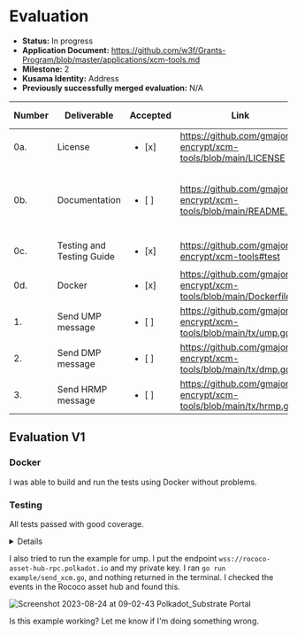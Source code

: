 
# Evaluation

- **Status:** In progress
- **Application Document:** https://github.com/w3f/Grants-Program/blob/master/applications/xcm-tools.md
- **Milestone:** 2
- **Kusama Identity:** Address
- **Previously successfully merged evaluation:** N/A

| Number | Deliverable | Accepted | Link | Evaluation Notes |
| ------ | ----------- | -------- | ---- |----------------- |
| 0a.    | License                   | <ul><li>[x] </li></ul>| https://github.com/gmajor-encrypt/xcm-tools/blob/main/LICENSE    |            |
| 0b.    | Documentation             | <ul><li>[ ] </li></ul>| https://github.com/gmajor-encrypt/xcm-tools/blob/main/README.md  | I was not able to run the example with success.  |
| 0c.    | Testing and Testing Guide | <ul><li>[x] </li></ul>| https://github.com/gmajor-encrypt/xcm-tools#test                 |            |
| 0d.    | Docker                    | <ul><li>[x] </li></ul>| https://github.com/gmajor-encrypt/xcm-tools/blob/main/Dockerfile |            |
| 1.     | Send UMP message          | <ul><li>[ ] </li></ul>| https://github.com/gmajor-encrypt/xcm-tools/blob/main/tx/ump.go  | Not fully evaluated yet. |
| 2.     | Send DMP message          | <ul><li>[ ] </li></ul>| https://github.com/gmajor-encrypt/xcm-tools/blob/main/tx/dmp.go  | Not fully evaluated yet. |
| 3.     | Send HRMP message         | <ul><li>[ ] </li></ul>| https://github.com/gmajor-encrypt/xcm-tools/blob/main/tx/hrmp.go | Not fully evaluated yet. |

## Evaluation V1

### Docker

I was able to build and run the tests using Docker without problems.

### Testing

All tests passed with good coverage.

<details>

```
user@localhost:~/Documents/xcm-tools$ go test -v ./... -cover
?  	 github.com/gmajor-encrypt/xcm-tools/cli    [no test files]
?  	 github.com/gmajor-encrypt/xcm-tools/cmd    [no test files]
?  	 github.com/gmajor-encrypt/xcm-tools/example    [no test files]
?  	 github.com/gmajor-encrypt/xcm-tools/tracker    [no test files]
=== RUN   Test_Dmp_func
=== RUN   Test_Dmp_func/LimitedReserveTransferAssets
=== RUN   Test_Dmp_func/ReserveTransferAssets
=== RUN   Test_Dmp_func/LimitedTeleportAssets
=== RUN   Test_Dmp_func/TeleportAssets
=== RUN   Test_Dmp_func/Send
--- PASS: Test_Dmp_func (0.00s)
	--- PASS: Test_Dmp_func/LimitedReserveTransferAssets (0.00s)
	--- PASS: Test_Dmp_func/ReserveTransferAssets (0.00s)
	--- PASS: Test_Dmp_func/LimitedTeleportAssets (0.00s)
	--- PASS: Test_Dmp_func/TeleportAssets (0.00s)
	--- PASS: Test_Dmp_func/Send (0.00s)
=== RUN   Test_HRMP_func
=== RUN   Test_HRMP_func/LimitedReserveTransferAssets
=== RUN   Test_HRMP_func/ReserveTransferAssets
=== RUN   Test_HRMP_func/LimitedTeleportAssets
=== RUN   Test_HRMP_func/TeleportAssets
=== RUN   Test_HRMP_func/Send
--- PASS: Test_HRMP_func (0.00s)
	--- PASS: Test_HRMP_func/LimitedReserveTransferAssets (0.00s)
	--- PASS: Test_HRMP_func/ReserveTransferAssets (0.00s)
	--- PASS: Test_HRMP_func/LimitedTeleportAssets (0.00s)
	--- PASS: Test_HRMP_func/TeleportAssets (0.00s)
	--- PASS: Test_HRMP_func/Send (0.00s)
=== RUN   Test_ConvertMultiLocationAccountId32
--- PASS: Test_ConvertMultiLocationAccountId32 (0.00s)
=== RUN   Test_SimplifyMultiLocationParaId
--- PASS: Test_SimplifyMultiLocationParaId (0.00s)
=== RUN   Test_SimplifyMultiLocationRelayChain
--- PASS: Test_SimplifyMultiLocationRelayChain (0.00s)
=== RUN   Test_SimplifyMultiAssets
--- PASS: Test_SimplifyMultiAssets (0.00s)
=== RUN   Test_Client
--- PASS: Test_Client (25.14s)
=== RUN   TestXcmTransfer
=== RUN   TestXcmTransfer/Test_XCM_Ump_Transfer
=== RUN   TestXcmTransfer/Test_XCM_HRMP_Send
--- PASS: TestXcmTransfer (9.75s)
	--- PASS: TestXcmTransfer/Test_XCM_Ump_Transfer (1.49s)
	--- PASS: TestXcmTransfer/Test_XCM_HRMP_Send (1.40s)
=== RUN   TestDmpTransfer
=== RUN   TestDmpTransfer/Test_XCM_Dmp_Transfer
--- PASS: TestDmpTransfer (13.56s)
	--- PASS: TestDmpTransfer/Test_XCM_Dmp_Transfer (1.32s)
=== RUN   Test_Ump_func
=== RUN   Test_Ump_func/LimitedReserveTransferAssets
=== RUN   Test_Ump_func/ReserveTransferAssets
=== RUN   Test_Ump_func/LimitedTeleportAssets
=== RUN   Test_Ump_func/TeleportAssets
=== RUN   Test_Ump_func/Send
--- PASS: Test_Ump_func (0.00s)
	--- PASS: Test_Ump_func/LimitedReserveTransferAssets (0.00s)
	--- PASS: Test_Ump_func/ReserveTransferAssets (0.00s)
	--- PASS: Test_Ump_func/LimitedTeleportAssets (0.00s)
	--- PASS: Test_Ump_func/TeleportAssets (0.00s)
	--- PASS: Test_Ump_func/Send (0.00s)
=== RUN   TestXcmSend
=== RUN   TestXcmSend/Test_XCM_Ump_Send
=== RUN   TestXcmSend/Test_XCM_HRMP_Send
--- PASS: TestXcmSend (72.87s)
	--- PASS: TestXcmSend/Test_XCM_Ump_Send (31.03s)
	--- PASS: TestXcmSend/Test_XCM_HRMP_Send (30.00s)
=== RUN   Test_XCM_Dmp_Send
--- PASS: Test_XCM_Dmp_Send (17.93s)
PASS
    github.com/gmajor-encrypt/xcm-tools/tx    coverage: 76.2% of statements
ok 	 github.com/gmajor-encrypt/xcm-tools/tx    139.258s    coverage: 76.2% of statements
=== RUN   Test_ToInt
--- PASS: Test_ToInt (0.00s)
PASS
    github.com/gmajor-encrypt/xcm-tools/util    coverage: 100.0% of statements
ok 	 github.com/gmajor-encrypt/xcm-tools/util    (cached)    coverage: 100.0% of statements
```

</details>

I also tried to run the example for ump. I put the endpoint `wss://rococo-asset-hub-rpc.polkadot.io` and my private key. I ran `go run example/send_xcm.go`, and nothing returned in the terminal. I checked the events in the Rococo asset hub and found this.

![Screenshot 2023-08-24 at 09-02-43 Polkadot_Substrate Portal](https://github.com/w3f/Grant-Milestone-Delivery/assets/112647953/50630cc3-3480-4303-ae67-8cbe73ac5dcf)

Is this example working? Let me know if I'm doing something wrong.
